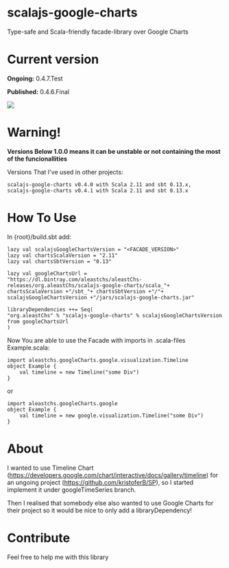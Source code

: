 # scalajs-google-charts
Type-safe and Scala-friendly facade-library over Google Charts

# Current version
**Ongoing:**    0.4.7.Test

**Published:**  0.4.6.Final

<a href='https://bintray.com/aleastchs/aleastChs-releases/scalajs-google-charts/0.4.5.Test/link'><img src='https://api.bintray.com/packages/aleastchs/aleastChs-releases/scalajs-google-charts/images/download.svg?version=0.4.5.Test'></a>

# Warning!
**Versions Below 1.0.0 means it can be unstable or not containing the most of the funcionallities**

Versions That I've used in other projects:
```
scalajs-google-charts v0.4.0 with Scala 2.11 and sbt 0.13.x,
scalajs-google-charts v0.4.1 with Scala 2.11 and sbt 0.13.x
```
# How To Use
In {root}/build.sbt add:
```
lazy val scalajsGoogleChartsVersion = "<FACADE_VERSION>"
lazy val chartsScalaVersion = "2.11"
lazy val chartsSbtVersion = "0.13"

lazy val googleChartsUrl = "https://dl.bintray.com/aleastchs/aleastChs-releases/org.aleastChs/scalajs-google-charts/scala_"+ chartsScalaVersion +"/sbt_"+ chartsSbtVersion +"/"+ scalajsGoogleChartsVersion +"/jars/scalajs-google-charts.jar"

libraryDependencies ++= Seq(
"org.aleastChs" % "scalajs-google-charts" % scalajsGoogleChartsVersion from googleChartsUrl
)
```

Now You are able to use the Facade with imports in .scala-files
Example.scala:
```
import aleastchs.googleCharts.google.visualization.Timeline
object Example {
    val timeline = new Timeline("some Div")
}
```

or

```
import aleastchs.googleCharts.google
object Example {
    val timeline = new google.visualization.Timeline("some Div")
}
```

# About 
I wanted to use Timeline Chart (https://developers.google.com/chart/interactive/docs/gallery/timeline) 
for an ungoing project (https://github.com/kristoferB/SP), 
so I started implement it under googleTimeSeries branch.

Then I realised that somebody else also wanted to use Google Charts 
for their project so it would be nice to only add a libraryDependency!

# Contribute
Feel free to help me with this library
